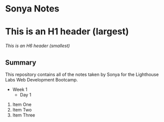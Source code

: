 # Sonya Notes
# This is an H1 header (largest)
###### This is an H6 header (smallest)
## Summary 

This repository contains all of the notes taken by Sonya for the Lighthouse Labs Web Development Bootcamp.


* Week 1
  * Day 1

1. Item One 
2. Item Two
3. Item Three
